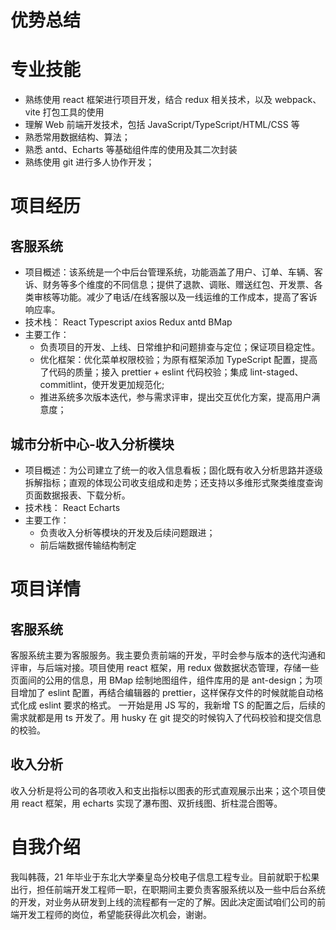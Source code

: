 # 优势总结

# 专业技能

- 熟练使用 react 框架进行项目开发，结合 redux 相关技术，以及 webpack、vite 打包工具的使用
- 理解 Web 前端开发技术，包括 JavaScript/TypeScript/HTML/CSS 等
- 熟悉常用数据结构、算法；
- 熟悉 antd、Echarts 等基础组件库的使用及其二次封装
- 熟练使用 git 进行多人协作开发；

# 项目经历

## 客服系统

- 项目概述：该系统是一个中后台管理系统，功能涵盖了用户、订单、车辆、客诉、财务等多个维度的不同信息；提供了退款、调账、赠送红包、开发票、各类审核等功能。减少了电话/在线客服以及一线运维的工作成本，提高了客诉响应率。
- 技术栈： React Typescript axios Redux antd BMap
- 主要工作：
  - 负责项目的开发、上线、日常维护和问题排查与定位；保证项目稳定性。
  - 优化框架：优化菜单权限校验；为原有框架添加 TypeScript 配置，提高了代码的质量；接入 prettier + eslint 代码校验；集成 lint-staged、commitlint，使开发更加规范化;
  - 推进系统多次版本迭代，参与需求评审，提出交互优化方案，提高用户满意度；

## 城市分析中心-收入分析模块

- 项目概述：为公司建立了统一的收入信息看板；固化既有收入分析思路并逐级拆解指标；直观的体现公司收支组成和走势；还支持以多维形式聚类维度查询页面数据报表、下载分析。
- 技术栈： React Echarts
- 主要工作：
  - 负责收入分析等模块的开发及后续问题跟进；
  - 前后端数据传输结构制定

# 项目详情

## 客服系统

客服系统主要为客服服务。我主要负责前端的开发，平时会参与版本的迭代沟通和评审，与后端对接。项目使用 react 框架，用 redux 做数据状态管理，存储一些页面间的公用的信息，用 BMap 绘制地图组件，组件库用的是 ant-design；为项目增加了 eslint 配置，再结合编辑器的 prettier，这样保存文件的时候就能自动格式化成 eslint 要求的格式。 一开始是用 JS 写的，我新增 TS 的配置之后，后续的需求就都是用 ts 开发了。用 husky 在 git 提交的时候钩入了代码校验和提交信息的校验。

## 收入分析

收入分析是将公司的各项收入和支出指标以图表的形式直观展示出来；这个项目使用 react 框架，用 echarts 实现了瀑布图、双折线图、折柱混合图等。

# 自我介绍

我叫韩薇，21 年毕业于东北大学秦皇岛分校电子信息工程专业。目前就职于松果出行，担任前端开发工程师一职，在职期间主要负责客服系统以及一些中后台系统的开发，对业务从研发到上线的流程都有一定的了解。因此决定面试咱们公司的前端开发工程师的岗位，希望能获得此次机会，谢谢。
